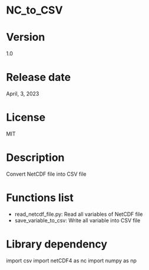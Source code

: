 # NC_to_CSV

# Version

1.0

# Release date

April, 3, 2023

# License

MIT

# Description

Convert NetCDF file into CSV file

# Functions list

- read_netcdf_file.py: Read all variables of NetCDF file
- save_variable_to_csv: Write all variable into CSV file

# Library dependency

import csv
import netCDF4 as nc
import numpy as np
